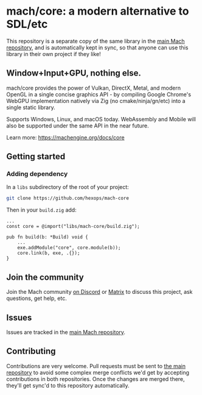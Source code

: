 # mach/core: a modern alternative to SDL/etc

This repository is a separate copy of the same library in the [main Mach repository](https://github.com/hexops/mach), and is automatically kept in sync, so that anyone can use this library in their own project if they like!

## Window+Input+GPU, nothing else.

mach/core provides the power of Vulkan, DirectX, Metal, and modern OpenGL in a single concise graphics API - by compiling Google Chrome's WebGPU implementation natively via Zig (no cmake/ninja/gn/etc) into a single static library.

Supports Windows, Linux, and macOS today. WebAssembly and Mobile will also be supported under the same API in the near future.

Learn more: https://machengine.org/docs/core

## Getting started

### Adding dependency

In a `libs` subdirectory of the root of your project:

```sh
git clone https://github.com/hexops/mach-core
```

Then in your `build.zig` add:

```zig
...
const core = @import("libs/mach-core/build.zig");

pub fn build(b: *Build) void {
    ...
    exe.addModule("core", core.module(b));
    core.link(b, exe, .{});
}
```

## Join the community

Join the Mach community [on Discord](https://discord.gg/XNG3NZgCqp) or [Matrix](https://matrix.to/#/#hexops:matrix.org) to discuss this project, ask questions, get help, etc.

## Issues

Issues are tracked in the [main Mach repository](https://github.com/hexops/mach/issues?q=is%3Aissue+is%3Aopen+label%3Acore).

## Contributing

Contributions are very welcome. Pull requests must be sent to [the main repository](https://github.com/hexops/mach/tree/main/libs/core) to avoid some complex merge conflicts we'd get by accepting contributions in both repositories. Once the changes are merged there, they'll get sync'd to this repository automatically.
